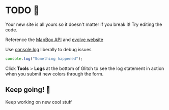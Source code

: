 # TODO 🚧

Your new site is all yours so it doesn't matter if you break it! Try editing the code.

Reference the [MapBox API](https://docs.mapbox.com/mapbox-gl-js/api/map/) and [evolve website](https://evolve.com/)

Use [console.log](https://developer.mozilla.org/en-US/docs/Web/API/Console/log) liberally to debug issues

```js
console.log("Something happened");
```

Click **Tools** > **Logs** at the bottom of Glitch to see the log statement in action when you submit new colors through the form.

## Keep going! 🚀

Keep working on new cool stuff